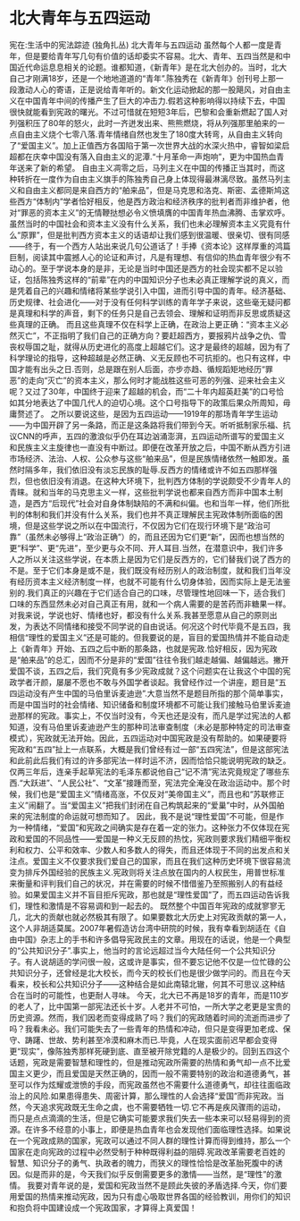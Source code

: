 # 北大青年与五四运动

宪在:生活中的宪法踪迹 (独角扎丛)
北大青年与五四运动
虽然每个人都一度是青年，但是要给青年写几句有价值的话却委实不容易。北大、青年、五四当然是和中国近代命运息息相关的论题。谁都知道，《新青年》是在北大创办的。当时，北大自己才刚满18岁，还是一个地地道道的“青年”.陈独秀在《新青年》创刊号上那一段激动人心的寄语，正是说给青年听的。新文化运动掀起的那一股飓风，对自由主义在中国青年中间的传播产生了巨大的冲击力.假若这种影响得以持续下去，中国很快就能看到宪政的曙光。不过可惜就在短短3年后，巴黎和会重新燃起了国人对列强积压了80年的怒火，此时一齐迸发出来、熊熊燃烧，将从列强那里舶来的一点自由主义烧个七零八落.青年情绪自然也发生了180度大转弯，从自由主义转向了“爱国主义”。加上正值西方各国陷于第一次世界大战的水深火热中，睿智如梁启超都在庆幸中国没有落入自由主义的泥潭.“十月革命一声炮响”，更为中国热血青年送来了新的希望。
自由主义凋零之后，马列主义在中国的传播正当其时，而这种转折在一度作为自由主义旗手的陈独秀自己身上体现得最淋漓尽致。虽然马列主义和自由主义都同是来自西方的“舶来品”，但是马克思和洛克、斯密、孟德斯鸠这些西方“体制内”学者恰好相反，他是西方政治和经济秩序的批判者而非维护者，他对“罪恶的资本主义”的无情鞭挞想必令义愤填膺的中国青年热血沸腾、击掌欢呼。虽然当时的中国社会和资本主义没有什么关系，我们也未必理解资本主义究竟有什么“原罪”，但是批判西方资本主义的话语却让我们感到很温暖、很亲切、很有同感——终于，有一个西方人站出来说几句公道话了！手捧《资本论》这样厚重的鸿篇巨制，阅读其中震撼人心的论证和声讨，凡是有理想、有信仰的热血青年很少有不动心的。至于学说本身的是非，无论是当时中国还是西方的社会现实都不足以验证，包括陈独秀这样的“前辈”在内的中国知识分子也未必真正理解学说的真义，而是凭着自己的兴趣和情绪将某些学说引入中国，进而引导中国的青年。经济基础、历史规律、社会进化——对于没有任何科学训练的青年学子来说，这些毫无疑问都是真理和科学的声音，剩下的任务只是自己去领会、理解和证明而非反思或质疑这些真理的正确。
而且这些真理不仅在科学上正确，在政治上更正确：“资本主义必然灭亡”，不正指明了我们自己的正确方向？要赶超西方，要报鸦片战争之仇、雪丧权辱国之耻，就得从历史进化的高度上超越它们。这才是最终的超越，因为有了科学理论的指导，这种超越是必然正确、义无反顾也不可抗拒的。也只有这样，中国才能有出头之日.否则，总是跟在别人后面，亦步亦趋、循规蹈矩地经历“罪恶”的走向“灭亡”的资本主义，那么何时才能战胜这些可恶的列强、迎来社会主义呢？又过了30年，中国终于迎来了超越的机会，而“二十年内超英赶美”的口号恰如其分地表达了中国几代人的迫切心境。这个口号指导下的政策后果众所周知，毋庸赘述了。
之所以要说这些，是因为五四运动——1919年的那场青年学生运动——为中国开辟了另一条路，而正是这条路将我们带到今天。听听抵制家乐福、抗议CNN的呼声，五四的激浪似乎仍在耳边汹涌澎湃，五四运动所谱写的爱国主义和民族主义主旋律也一直没有中断过。即便在改革开放之后，中国不断从西方引进市场经济、法治、人权、公众参与这些“舶来品”，但是民族情绪依然一触即发。虽然时隔多年，我们依旧没有淡忘民族的耻辱.反西方的情绪或许不如五四那样强烈，但也依旧没有消退。在这种大环境下，批判西方体制的学说颇受不少青年人的青睐。就和当年的马克思主义一样，这些批判学说也都来自西方而非中国本土制造，是西方“后现代”社会对自身体制缺陷的不满和纠偏。也和当年一样，他们所批判的体制和我们并没有什么关系，我们也并不真正理解民主宪政体制所面临的困境，但是这些学说之所以在中国流行，不仅因为它们在现行环境下是“政治可靠”（虽然未必够得上“政治正确”）的，而且还因为它们更“新”，因而也想当然的更“科学”、更“先进”，至少更与众不同、开人耳目.当然，在潜意识中，我们许多人之所以关注这些学说，在本质上是因为它们是反西方的，它们替我们说了西方的不是。至于它们本身是或不是，我们既没有经历别人的政治制度，就和我们当年没有经历资本主义经济制度一样，也就不可能有什么切身体验，因而实际上是无法鉴别的.我们真正的兴趣在于它们适合自己的口味，尽管理性地回味一下，适合我们口味的东西显然未必对自己真正有用，就和一个病人需要的是苦药而非糖果一样。
对我来说，学说也好、情绪也好，都没有什么关系.我甚至愿意从自己的原则出发，为表达不同情绪和接受不同学说的自由说话。何况这个时代毕竟不是五四，我相信“理性的爱国主义”还是可能的。但我要说的是，盲目的爱国热情并不能自动走上《新青年》开始、五四之后中断的那条路，也就是宪政.恰好相反，因为宪政是“舶来品”的总汇，因而不分是非的“爱国”往往令我们越走越偏、越偏越远。撇开爱国不谈，五四之后，我们究竟有多少宪政成就？这个问题实在让我这个中国的宪政学者汗颜，屡屡不愿也不敢与外国学者谈起。我曾经作过一个讲座，题目是“五四运动没有产生中国的马伯里诉麦迪逊”.大意当然不是题目所指的那个简单事实，而是中国当时的社会情绪、知识储备和制度环境都不可能让我们接触马伯里诉麦迪逊那样的宪政。事实上，不仅当时没有，今天也还是没有，而凡是学过宪法的人都知道，没有马伯里诉麦迪逊产生的那种司法审查制度（未必是那种特定的司法审查模式），宪政就无法开始。因此，五四运动对中国宪政是没有帮助的。如果硬要将宪政和“五四”扯上一点联系，大概是我们曾经有过一部“五四宪法”，但是这部宪法和此前此后我们有过的许多部宪法一样时运不济，因而恰恰只能说明宪政的缺乏。仅两三年后，连亲手起草宪法的毛泽东都说他自己“记不清”宪法究竟规定了哪些东西.“大跃进”、“人民公社”、“文革”接踵而至，宪法完全淹没在政治运动中。那个时候，我们也是“爱国主义”情绪高涨，不仅反对“美帝国主义”，而且也和“苏联修正主义”闹翻了。当“爱国主义”把我们封闭在自己构筑起来的“爱巢”中时，从外国舶来的宪法制度的命运就可想而知了。
因此，我不是说“理性爱国”不可能，但是作为一种情绪，“爱国”和宪政之间确实是存在着一定的张力。这种张力不仅体现在宪政和爱国的不同品性——爱国是一种义无反顾的热忱，宪政则要求我们精细平衡权利和权力、公平和效率、少数人和多数人的得失，而且还体现于不同的出发点和关注点。爱国主义不仅要求我们爱自己的国家，而且在我们这种历史环境下很容易流变为排斥外国经验的民族主义.宪政则将关注点放在国内的人权民生，用普世标准来衡量和评判我们自己的状况，并在需要的时候不惜借鉴乃至照搬别人的有益经验。如果爱国主义并不盲目拒斥宪政，那也就是“理性爱国”了，而五四运动告诉我们，理性和激情是不容易调和到一起去的。
既然整个中国百年宪政的成就寥寥无几，北大的贡献也就必然极其有限了。如果要数北大历史上对宪政贡献的第一人，这个人非胡适莫属。2007年暑假造访台湾中研院的时候，我有幸看到胡适在《自由中国》杂志上的手书和许多倡导宪政民主的文章。用现在的话说，他是一个典型的“公共知识分子”.事实上，他当时的言论远超过当今大陆任何一个公共知识分子。有人说胡适的学问很一般，这或许是事实，但不要忘记他不仅是一位忙碌的公共知识分子，还曾经是北大校长，而今天的校长们也是很少做学问的。而且在今天看来，校长和公共知识分子——这种结合是如此南辕北辙，何其不可思议.这种结合在当时的可能性，也更耐人寻味。
今天，北大已不再是18岁的青年，而是110岁的老人了，比中国第一部宪法还长十岁。人老并不可怕，一所大学之老更是宝贵的历史资源。然而，我们因老而变得成熟了吗？我们的宪政随着时间的流逝而进步了吗？我看未必。我们可能失去了一些青年的热情和冲动，但只是变得更加老成、保守、踌躇、世故、势利甚至冷漠和麻木而已.毕竟，人在现实面前迟早都会变得更“现实”，像陈独秀那样死硬到底、直至被开除党籍的人是极少的。回到五四这个话题，宪政是需要智慧和理性的，但是推动宪政所需要的热情和勇气却一点不比爱国主义更少，而且爱国是天然正确的，因而一般不需要特别的政治和道德勇气，甚至可以作为炫耀或泄愤的手段，而宪政虽然也不需要什么道德勇气，却往往面临政治上的风险.如果患得患失、周密计算，那么理性的人会选择“爱国”而非宪政。当然，今天追求宪政既无生命之虞，也不需要牺牲一切.它不再是疾风骤雨的运动，而只是点点滴滴的生活，但是它确实可能要求我们失去一些本来可以轻易得到的资源。在许多不经意的小事上，即便是热血青年也会发现他们面临理性选择。如果说在一个宪政成熟的国家，宪政可以通过不同人群的理性计算而得到维持，那么一个国家在走向宪政的过程中必然受制于种种既得利益的阻碍.宪政改革需要老百姓的智慧、知识分子的勇气、执政者的魄力，而狭义的理性恰恰是改革胎死腹中的诱因。似是而非的是，今天我们似乎反倒需要更多的激情——当然，是“理性”的激情。
我要对青年说的是，爱国和宪政当然不是顾此失彼的矛盾选择.今天，你们要用爱国的热情来推动宪政，因为只有虚心吸取世界各国的经验教训，用你们的知识和抱负将中国建设成一个宪政国家，才算得上真爱国！